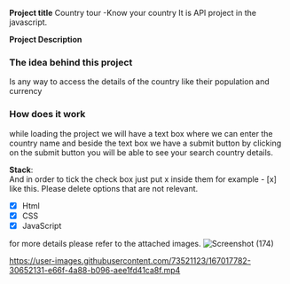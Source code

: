 **Project title**
Country tour -Know your country It is API project in the javascript.

**Project Description**
### The idea behind this project
Is any way to access the details of the country like their population and currency

### How does it work
while loading the project we will have a text box where we can enter the country name and beside the text box we have a submit button by clicking on the submit button you will be able to see your search country details.


**Stack**:  
And in order to tick the check box just put x inside them for example - [x] like this. Please delete options that are not relevant.

- [x] Html
- [x] CSS
- [x] JavaScript

for more details please refer to the attached images.
![Screenshot (174)](https://user-images.githubusercontent.com/73521123/167017611-b02ff923-f46a-45c4-b158-4fe3ca8e5133.png)

https://user-images.githubusercontent.com/73521123/167017782-30652131-e66f-4a88-b096-aee1fd41ca8f.mp4


